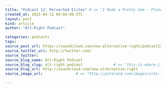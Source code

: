 ```yaml
---
title: "Podcast 12: Perverted Elites" # => "I Made a Pretty Gem - Planet.rb"
created_at: 2015-04-12 04:04:49 UTC
layout: post
kind: article
author: "Alt-Right Podcast"

categories: podcasts
tags: 
source_post_url: https://soundcloud.com/new-alternative-right/podcast12-perverted-elites    # => "http://poteland.com/blog/i-made-a-pretty-gem-planet-dot-rb/"
source_twitter_url: http://twitter.com/
source_twitter: 
source_blog_name: Alt-Right Podcast
source_blog_slug: alt-right-podcast              # => "this-is-where-i-tell-you-stuff"
source_blog_url: http://soundcloud.com/new-alternative-right               # => "http://poteland.com/articles"
source_image_url:               # => "http://poteland.com/images/site-logo.png"

---
```



<!--
   Originally posted in April 2014: Andy and Colin tackle Hollywood scandals, including allegations of pedophile homosexual rape made against &quot;X-Men&quot; director Bryan Singer and a number of other Hollywood insiders. Among the questions asked: &quot;Is there a connection between power and perversion?&quot; &quot;Do elites create perverts or do perverts create elites?&quot; and &quot;Is Liberalism generating increasingly perverse sexual behaviour by displacing traditional gender roles?&quot;           # => "I’ve been hurting to write this ever since we had the idea of creating a Planet for Cubox..." (Continued)
   alt-right-podcast              # => "this-is-where-i-tell-you-stuff"
   http://soundcloud.com/new-alternative-right               # => "http://poteland.com/articles"
                 # => "http://poteland.com/images/site-logo.png"
Originally posted in April 2014: Andy and Colin tackle Hollywood scandals, including allegations of pedophile homosexual rape made against "X-Men" director Bryan Singer and a number of other Hollywood insiders. Among the questions asked: "Is there a connection between power and perversion?" "Do elites create perverts or do perverts create elites?" and "Is Liberalism generating increasingly perverse sexual behaviour by displacing traditional gender roles?"<div class="">
    <i>Source: <a href="http://soundcloud.com/new-alternative-right">Alt-Right Podcast</a></i>
</div>
